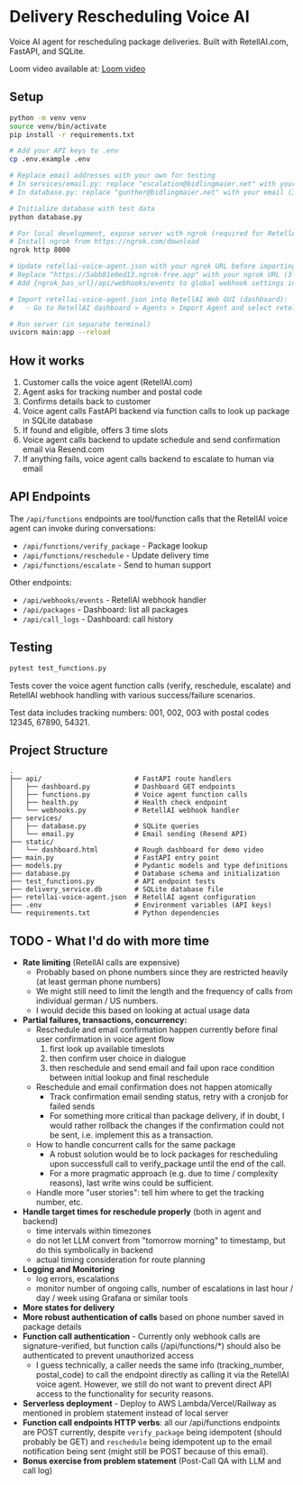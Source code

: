 # Delivery Rescheduling Voice AI

Voice AI agent for rescheduling package deliveries. Built with RetellAI.com, FastAPI, and SQLite.

Loom video available at:
[Loom video](https://www.loom.com/share/644e6619f81446918f7624de9d176244?sid=9e7b8bb9-30ae-4016-8c11-f4f626dc3f39)

## Setup

```bash
python -m venv venv
source venv/bin/activate
pip install -r requirements.txt

# Add your API keys to .env
cp .env.example .env

# Replace email addresses with your own for testing
# In services/email.py: replace "escalation@bidlingmaier.net" with your email
# In database.py: replace "gunther@bidlingmaier.net" with your email (3 occurrences)

# Initialize database with test data
python database.py

# For local development, expose server with ngrok (required for RetellAI webhooks)
# Install ngrok from https://ngrok.com/download
ngrok http 8000

# Update retellai-voice-agent.json with your ngrok URL before importing
# Replace "https://5abb81e0ed13.ngrok-free.app" with your ngrok URL (3 occurrences)
# Add {ngrok_bas_url}/api/webhooks/events to global webhook settings in retellai.com

# Import retellai-voice-agent.json into RetellAI Web GUI (dashboard):
#   - Go to RetellAI dashboard > Agents > Import Agent and select retellai-voice-agent.json

# Run server (in separate terminal)
uvicorn main:app --reload
```

## How it works

1. Customer calls the voice agent (RetellAI.com)
2. Agent asks for tracking number and postal code
3. Confirms details back to customer
4. Voice agent calls FastAPI backend via function calls to look up package in SQLite database
5. If found and eligible, offers 3 time slots
6. Voice agent calls backend to update schedule and send confirmation email via Resend.com
7. If anything fails, voice agent calls backend to escalate to human via email

## API Endpoints

The `/api/functions` endpoints are tool/function calls that the RetellAI voice agent can invoke during conversations:

- `/api/functions/verify_package` - Package lookup
- `/api/functions/reschedule` - Update delivery time
- `/api/functions/escalate` - Send to human support

Other endpoints:
- `/api/webhooks/events` - RetellAI webhook handler
- `/api/packages` - Dashboard: list all packages
- `/api/call_logs` - Dashboard: call history

## Testing

```bash
pytest test_functions.py
```

Tests cover the voice agent function calls (verify, reschedule, escalate) and RetellAI webhook handling with various success/failure scenarios.

Test data includes tracking numbers: 001, 002, 003 with postal codes 12345, 67890, 54321.

## Project Structure

```
.
├── api/                       # FastAPI route handlers
│   ├── dashboard.py           # Dashboard GET endpoints
│   ├── functions.py           # Voice agent function calls
│   ├── health.py              # Health check endpoint
│   └── webhooks.py            # RetellAI webhook handler
├── services/
│   ├── database.py            # SQLite queries
│   └── email.py               # Email sending (Resend API)
├── static/
│   └── dashboard.html         # Rough dashboard for demo video
├── main.py                    # FastAPI entry point
├── models.py                  # Pydantic models and type definitions
├── database.py                # Database schema and initialization
├── test_functions.py          # API endpoint tests
├── delivery_service.db        # SQLite database file
├── retellai-voice-agent.json  # RetellAI agent configuration
├── .env                       # Environment variables (API keys)
└── requirements.txt           # Python dependencies
```

## TODO - What I'd do with more time

- **Rate limiting** (RetellAI calls are expensive)
  - Probably based on phone numbers since they are restricted heavily (at least german phone numbers)
  - We might still need to limit the length and the frequency of calls from individual german / US numbers.
  - I would decide this based on looking at actual usage data
- **Partial failures, transactions, concurrency:**
  - Reschedule and email confirmation happen currently before final user confirmation in voice agent flow
    1. first look up available timeslots
    2. then confirm user choice in dialogue
    3. then reschedule and send email and fail upon race condition between initial lookup and final reschedule
  - Reschedule and email confirmation does not happen atomically
    - Track confirmation email sending status, retry with a cronjob for failed sends
    - For something more critical than package delivery, if in doubt, I would rather rollback the changes if
      the confirmation could not be sent, i.e. implement this as a transaction.
  - How to handle concurrent calls for the same package
    - A robust solution would be to lock packages for rescheduling upon successfull call to verify_package until the end of the call.
    - For a more pragmatic approach (e.g. due to time / complexity reasons), last write wins could be sufficient.
  - Handle more "user stories": tell him where to get the tracking number, etc.
- **Handle target times for reschedule properly** (both in agent and backend)
  - time intervals within timezones
  - do not let LLM convert from "tomorrow morning" to timestamp, but do this symbolically in backend
  - actual timing consideration for route planning
- **Logging and Monitoring**
  - log errors, escalations
  - monitor number of ongoing calls, number of escalations in last hour / day / week using Grafana or similar tools
- **More states for delivery**
- **More robust authentication of calls** based on phone number saved in package details
- **Function call authentication** - Currently only webhook calls are signature-verified, but function calls (/api/functions/*) should also be authenticated to prevent unauthorized access
  - I guess technically, a caller needs the same info (tracking_number, postal_code) to call the endpoint directly as calling it via the RetellAI voice agent.
    However, we still do not want to prevent direct API access to the functionality for security reasons.
- **Serverless deployment** - Deploy to AWS Lambda/Vercel/Railway as mentioned in problem statement instead of local server
- **Function call endpoints HTTP verbs**: all our /api/functions endpoints are POST currently, despite `verify_package` being idempotent (should probably be GET) and `reschedule` being idempotent up to the email notification being sent (might still be POST because of this email).
- **Bonus exercise from problem statement** (Post-Call QA with LLM and call log)
